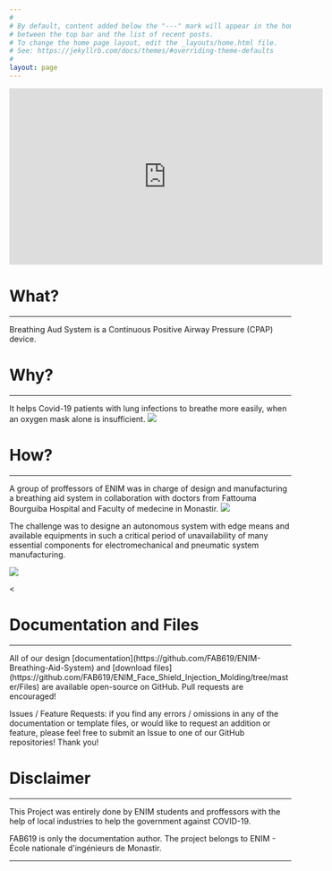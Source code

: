 ```yaml
---
#
# By default, content added below the "---" mark will appear in the home page
# between the top bar and the list of recent posts.
# To change the home page layout, edit the _layouts/home.html file.
# See: https://jekyllrb.com/docs/themes/#overriding-theme-defaults
#
layout: page
---
```


<iframe width="560" height="315" src="https://www.youtube.com/embed/TEMpHAH33gs" frameborder="0" allow="accelerometer; autoplay; encrypted-media; gyroscope; picture-in-picture" allowfullscreen></iframe>


# What?
<hr />
Breathing Aud System is a Continuous Positive Airway Pressure (CPAP) device.




# Why?
<hr />
It helps Covid-19 patients with lung infections to breathe more easily, when an oxygen mask alone is insufficient.

<img src="/ENIM-Breathing-Aid-System/assets/Media/3.jpeg">


# How?
<hr />
A group of proffessors of ENIM was in charge of design and manufacturing a breathing aid system in collaboration with doctors from Fattouma Bourguiba Hospital and Faculty of medecine in Monastir.

<img src="/ENIM-Breathing-Aid-System/assets/Media/1.jpg">


The challenge was to designe an autonomous system with edge means and available equipments in such a critical period of unavailability of many essential components for electromechanical and pneumatic system manufacturing.


<img src="/ENIM-Breathing-Aid-System/assets/Media/2.jpg">



<

# Documentation and Files
<hr />
All of our design [documentation](https://github.com/FAB619/ENIM-Breathing-Aid-System) and [download files](https://github.com/FAB619/ENIM_Face_Shield_Injection_Molding/tree/master/Files) are available open-source on GitHub. Pull requests are encouraged!

Issues / Feature Requests: if you find any errors / omissions in any of the documentation or template files, or would like to request an addition or feature, please feel free to submit an Issue to one of our GitHub repositories! Thank you!




# Disclaimer
<hr />

This Project was entirely done by ENIM students and proffessors with the help of local industries to help the government against COVID-19.

FAB619 is only the documentation author. The project belongs to ENIM - École nationale d'ingénieurs de Monastir.




<hr />
